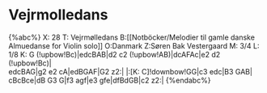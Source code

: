 # Vejrmolledans

{%abc%}
X: 28
T: Vejrmølledans
B:[[Notböcker/Melodier til gamle danske Almuedanse for Violin solo]]
O:Danmark
Z:Søren Bak Vestergaard
M: 3/4
L: 1/8
K: G
(!upbow!Bc)|edcBAB|d2 c2 (!upbow!AB)|dcAFAc|e2 d2 (!upbow!Bc)|\
edcBAG|g2 e2 cA|edBGAF|G2 z2:| |:[K: C]!downbow!GG|c3 edc|B3 GAB|\
cBcBce|dB G3 G|f3 agf|e3 gfe|dfBdGB|c2 z2:|
{%endabc%}
